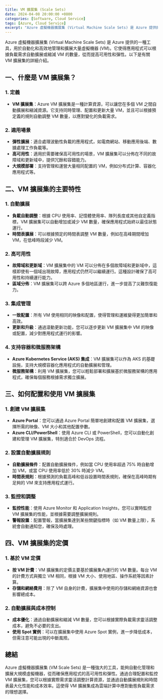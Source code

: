 ```yaml
---
title: VM 擴展集 (Scale Sets)
date: 2024-04-08 20:00:00 +0800
categories: [Software, Cloud Service]
tags: [Azure, Cloud Service] 
excerpt: "Azure 虛擬機器擴展集 (Virtual Machine Scale Sets) 是 Azure 提供的一種工具，用於自動化和高效地管理和擴展大量虛擬機器 (VM)。"
---
```


Azure 虛擬機器擴展集 (Virtual Machine Scale Sets) 是 Azure 提供的一種工具，用於自動化和高效地管理和擴展大量虛擬機器 (VM)。它使得應用程式可以根據負載需求自動擴展或縮減 VM 的數量，從而提高可用性和彈性。以下是有關 VM 擴展集的詳細介紹。

## **一、什麼是 VM 擴展集？**

### **1. 定義**
   - **VM 擴展集**：Azure VM 擴展集是一種計算資源，可以讓您在多個 VM 之間自動擴展和縮減資源。它支持同時管理、配置和更新大量 VM，並且可以根據預定義的規則自動調整 VM 數量，以應對變化的負載需求。

### **2. 適用場景**
   - **彈性擴展**：適合處理波動性負載的應用程式，如電商網站、移動應用後端、數據處理工作負載等。
   - **高可用性**：適用於需要確保高可用性的場景，VM 擴展集可以分佈在不同的故障域和更新域中，提供冗餘和容錯能力。
   - **大規模部署**：支持管理和運營大量相同配置的 VM，例如分布式計算、容器化應用程式等。

## **二、VM 擴展集的主要特性**

### **1. 自動擴展**
   - **負載自動調整**：根據 CPU 使用率、記憶體使用率、隊列長度或其他自定義指標，VM 擴展集可以自動增加或減少 VM 數量，確保應用程式始終以最佳狀態運行。
   - **時間表擴展**：可以根據預定的時間表調整 VM 數量，例如在高峰期間增加 VM，在低峰時段減少 VM。

### **2. 高可用性**
   - **故障域和更新域**：VM 擴展集中的 VM 可以分佈在多個故障域和更新域中，這樣即使有一個域出現故障，應用程式仍然可以繼續運行。這種設計確保了高可用性和持續運行能力。
   - **區域分佈**：VM 擴展集可以跨 Azure 多個地區運行，進一步提高了災難恢復能力。

### **3. 集成管理**
   - **一致配置**：所有 VM 使用相同的映像和配置，使得管理和運維變得更加簡單和高效。
   - **更新和升級**：通過滾動更新功能，您可以逐步更新 VM 擴展集中 VM 的映像或配置，減少對應用程式運行的影響。

### **4. 支持容器和微服務架構**
   - **Azure Kubernetes Service (AKS) 集成**：VM 擴展集可以作為 AKS 的基礎設施，支持大規模容器化應用程式的自動擴展和管理。
   - **微服務架構**：利用 VM 擴展集，您可以輕鬆部署和擴展基於微服務架構的應用程式，確保每個服務根據需求獨立擴展。

## **三、如何配置和使用 VM 擴展集**

### **1. 創建 VM 擴展集**
   - **Azure Portal**：您可以通過 Azure Portal 簡單地創建和配置 VM 擴展集，選擇所需的映像、VM 大小和其他配置參數。
   - **Azure CLI/PowerShell**：使用 Azure CLI 或 PowerShell，您可以自動化創建和管理 VM 擴展集，特別適合於 DevOps 流程。

### **2. 設置自動擴展規則**
   - **自動擴展條件**：配置自動擴展條件，例如當 CPU 使用率超過 75% 時自動增加 VM，或當 CPU 使用率低於 30% 時減少 VM。
   - **時間表規則**：根據預測的負載高峰和低谷設置時間表規則，確保在高峰時期有足夠的 VM 來支持應用程式運行。

### **3. 監控和調整**
   - **監控性能**：使用 Azure Monitor 和 Application Insights，您可以實時監控 VM 擴展集的性能，並根據需要調整擴展規則。
   - **警報設置**：配置警報，當擴展集達到某些關鍵指標時（如 VM 數量上限），系統會自動通知您，確保及時處理。

## **四、VM 擴展集的定價**

### **1. 基於 VM 定價**
   - **按 VM 計費**：VM 擴展集的定價主要基於擴展集內運行的 VM 數量。每台 VM 的計費方式與獨立 VM 相同，根據 VM 大小、使用地區、操作系統等因素計算。
   - **存儲和網絡費用**：除了 VM 自身的計費，擴展集中使用的存儲和網絡資源也會影響總成本。

### **2. 自動擴展與成本控制**
   - **成本優化**：通過自動擴展和縮減 VM 數量，您可以根據實際負載需求靈活調整成本，避免不必要的支出。
   - **使用 Spot 實例**：可以在擴展集中使用 Azure Spot 實例，進一步降低成本，但需注意可能出現的中斷風險。

## **總結**

Azure 虛擬機器擴展集 (VM Scale Sets) 是一種強大的工具，能夠自動化管理和擴展大規模虛擬機器，從而確保應用程式的高可用性和彈性。通過合理配置和監控 VM 擴展集，您可以根據實際需求靈活調整計算資源，並通過自動擴展規則和時間表最大化性能和成本效率。這使得 VM 擴展集成為雲端計算中應對動態負載需求的理想選擇。
